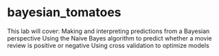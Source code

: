 # bayesian_tomatoes
This lab will cover:  Making and interpreting predictions from a Bayesian perspective Using the Naive Bayes algorithm to predict whether a movie review is positive or negative Using cross validation to optimize models

